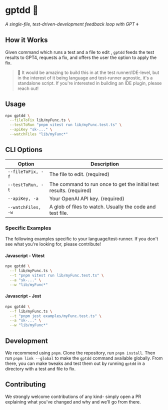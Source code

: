 # gptdd 🧪

_A single-file, test-driven-development feedback loop with GPT 🌀_

## How it Works

Given command which runs a test and a file to edit , `gptdd` feeds the test results to GPT4, requests a fix, and offers the user the option to apply the fix.

> 💭 It would be amazing to build this in at the test runner/IDE-level, but in the interest of it being language and test-runner agnostic, it's a standalone script. If you're interested in building an IDE plugin, please reach out!

## Usage

```bash
npx gptdd \
  --fileToFix lib/myFunc.ts \
  --testToRun "pnpm vitest run lib/myFunc.test.ts" \
  --apiKey "sk-..." \
  --watchFiles "lib/myFunc*"
```

## CLI Options

| Option             | Description                                                         |
| ------------------ | ------------------------------------------------------------------- |
| `--fileToFix, -f`  | The file to edit. (required)                                        |
| `--testToRun, -t`  | The command to run once to get the initial test results. (required) |
| `--apiKey, -a`     | Your OpenAI API key. (required)                                     |
| `--watchFiles, -w` | A glob of files to watch. Usually the code and test file.           |

### Specific Examples

The following examples specific to your language/test-runner. If you don't see what you're looking for, please contribute!

#### Javascript - Vitest

```bash
npx gptdd \
  --f lib/myFunc.ts \
  --t "pnpm vitest run lib/myFunc.test.ts" \
  --a "sk-..." \
  --w "lib/myFunc*"
```

#### Javascript - Jest

```bash
npx gptdd \
  --f lib/myFunc.ts \
  --t "pnpm jest examples/myFunc.test.ts" \
  --a "sk-..." \
  --w "lib/myFunc*"
```

## Development

We recommend using `pnpm`. Clone the repository, run `pnpm install`. Then run `pnpm link --global` to make the `gptdd` command available globally. From there, you can make tweaks and test them out by running `gptdd` in a directory with a test and file to fix.

## Contributing

We strongly welcome contributions of any kind- simply open a PR explaining what you've changed and why and we'll go from there.
